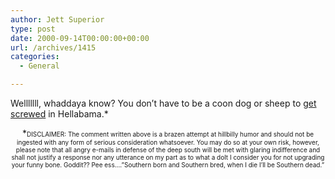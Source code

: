 ```yaml
---
author: Jett Superior
type: post
date: 2000-09-14T00:00:00+00:00
url: /archives/1415
categories:
  - General

---
```

Welllllll, whaddaya know? You don&#8217;t have to be a coon dog or sheep to [get screwed][1] in Hellabama.*

<center>
  *<font size="1">DISCLAIMER: The comment written above is a brazen attempt at hillbilly humor and should not be ingested with any form of serious consideration whatsoever. You may do so at your own risk, however, please note that all angry e-mails in defense of the deep south will be met with glaring indifference and shall not justify a response nor any utterance on my part as to what a dolt I consider you for not upgrading your funny bone. Goddit?? Pee ess&#8230;.&#8221;Southern born and Southern bred, when I die I&#8217;ll be Southern dead.&#8221;</center><font size> </p>

 [1]: http://www.legaltrap.com